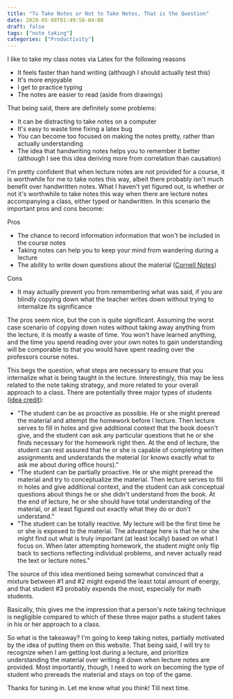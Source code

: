 ```yaml
---
title: "To Take Notes or Not to Take Notes, That is the Question"
date: 2020-05-08T01:49:58-04:00
draft: false
tags: ["note taking"]
categories: ["Productivity"]
---
```


I like to take my class notes via Latex for the following reasons

- It feels faster than hand writing (although I should actually test this)
- It's more enjoyable
- I get to practice typing
- The notes are easier to read (aside from drawings)

That being said, there are definitely some problems:

- It can be distracting to take notes on a computer
- It's easy to waste time fixing a latex bug
- You can become too focused on making the notes pretty, rather than actually understanding
- The idea that handwriting notes helps you to remember it better (although I see this idea deriving more from correlation than causation)

I'm pretty confident that when lecture notes are not provided for a course, it is worthwhile for me to take notes this way, albeit there probably isn't much benefit over handwritten notes. What I haven't yet figured out, is whether or not it's worthwhile to take notes this way when there are lecture notes accompanying a class, either typed or handwritten. In this scenario the important pros and cons become:

Pros

- The chance to record information information that won't be included in the course notes
- Taking notes can help you to keep your mind from wandering during a lecture
- The ability to write down questions about the material ([Cornell Notes](http://lsc.cornell.edu/study-skills/cornell-note-taking-system/ "Cornell Note Taking System"))

Cons

- It may actually prevent you from remembering what was said, if you are blindly copying down what the teacher writes down without trying to internalize its significance

The pros seem nice, but the con is quite significant. Assuming the worst case scenario of copying down notes without taking away anything from the lecture, it is mostly a waste of time. You won't have learned anything, and the time you spend reading over your own notes to gain understanding will be comporable to that you would have spent reading over the professors course notes.

This begs the question, what steps are necessary to ensure that you internalize what is being taught in the lecture. Interestingly, this may be less related to the note taking strategy, and more related to your overall approach to a class. There are potentially three major types of students ([idea credit](https://www.reddit.com/r/math/comments/3aie2s/mathematics_note_taking_in_university/ "Link to reddit post that shared this perspective")):

  - "The student can be as proactive as possible. He or she might preread the material and attempt the homework before I lecture. Then lecture serves to fill in holes and give additional context that the book doesn't give, and the student can ask any particular questions that he or she finds necessary for the homework right then. At the end of lecture, the student can rest assured that he or she is capable of completing written assignments and understands the material (or knows exactly what to ask me about during office hours)."
  - "The student can be partially proactive. He or she might preread the material and try to conceptualize the material. Then lecture serves to fill in holes and give additional context, and the student can ask conceptual questions about things he or she didn't understand from the book. At the end of lecture, he or she should have total understanding of the material, or at least figured out exactly what they do or don't understand."
  - "The student can be totally reactive. My lecture will be the first time he or she is exposed to the material. The advantage here is that he or she might find out what is truly important (at least locally) based on what I focus on. When later attempting homework, the student might only flip back to sections reflecting individual problems, and never actually read the text or lecture notes."

The source of this idea mentioned being somewhat convinced that a mixture between #1 and #2 might expend the least total amount of energy, and that student #3 probably expends the most, especially for math students.
  
Basically, this gives me the impression that a person's note taking technique is negligible compared to which of these three major paths a student takes in his or her approach to a class.

So what is the takeaway? I'm going to keep taking notes, partially motivated by the idea of putting them on this website. That being said, I will try to recognize when I am getting lost during a lecture, and prioritize understanding the material over writing it down when lecture notes are provided. Most importantly, though, I need to work on becoming the type of student who prereads the material and stays on top of the game.

Thanks for tuning in. Let me know what you think! Till next time.
